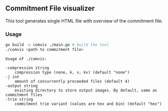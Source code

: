 ## Commitment File visualizer

This tool generates single HTML file with overview of the commitment file.

### Usage

```bash
go build -o comvis ./main.go # build the tool
./comvis <path to commitment file> 
```

```
Usage of ./comvis:

-compression string
    compression type (none, k, v, kv) (default "none")
-j int
    amount of concurrently proceeded files (default 4)
-output string
    existing directory to store output images. By default, same as commitment files
-trie string
    commitment trie variant (values are hex and bin) (default "hex")
```



